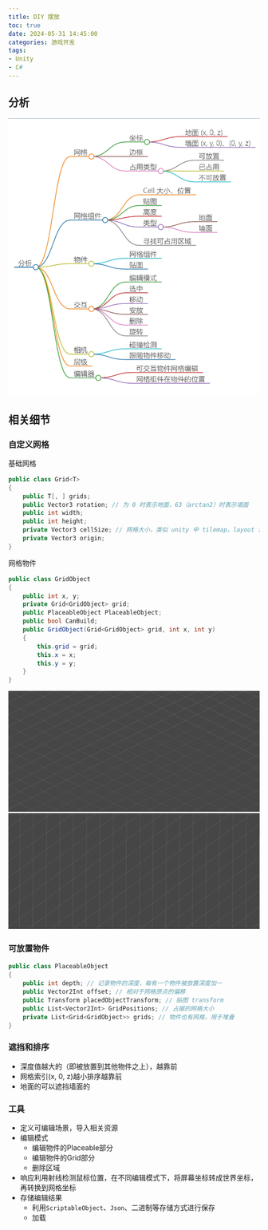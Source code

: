 ```yaml
---
title: DIY 摆放
toc: true
date: 2024-05-31 14:45:00
categories: 游戏开发
tags:
- Unity
- C#
---
```


## 分析

<center>
    <img src="52/mind-map.png" />
</center>

## 相关细节

### 自定义网格

基础网格
```C#
public class Grid<T>
{
    public T[, ] grids;
    public Vector3 rotation; // 为 0 时表示地面，63（arctan2）时表示墙面
    public int width;
    public int height;
    private Vector3 cellSize; // 网格大小，类似 unity 中 tilemap，layout 设置为`isometric`类型，(2, 1, 1) 表示每个 cell 的 width:height 为 2:1
    private Vector3 origin;
}
```

网格物件
```C#
public class GridObject
{
    public int x, y;
    private Grid<GridObject> grid;
    public PlaceableObject PlaceableObject;
    public bool CanBuild;
    public GridObject(Grid<GridObject> grid, int x, int y)
    {
        this.grid = grid;
        this.x = x;
        this.y = y;
    }
}
```

<center>
    <img src="52/grid-ground.jpg" />
    <img src="52/grid-wall.png" />
</center>

### 可放置物件

```C#
public class PlaceableObject
{
    public int depth; // 记录物件的深度，每有一个物件被放置深度加一
    public Vector2Int offset; // 相对于网格原点的偏移
    public Transform placedObjectTransform; // 贴图 transform
    public List<Vector2Int> GridPositions; // 占据的网格大小
    private List<Grid<GridObject>> grids; // 物件也有网格，用于堆叠
}
```

### 遮挡和排序

- 深度值越大的（即被放置到其他物件之上），越靠前
- 网格索引(x, 0, z)越小排序越靠前
- 地面的可以遮挡墙面的

### 工具

- 定义可编辑场景，导入相关资源
- 编辑模式
  - 编辑物件的Placeable部分
  - 编辑物件的Grid部分
  - 删除区域
- 响应利用射线检测鼠标位置，在不同编辑模式下，将屏幕坐标转成世界坐标，再转换到网格坐标
- 存储编辑结果
  - 利用`ScriptableObject`、`Json`、二进制等存储方式进行保存
  - 加载
